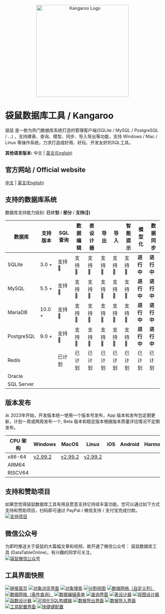 <p align="center">
    <a href="https://www.datatable.online/?from=github" target="_blank">
        <img src="images/kangaroo.svg" width="300" alt="Kangaroo Logo">
    </a>
</p>

# 袋鼠数据库工具 / Kangaroo
袋鼠 是一款为热门数据库系统打造的管理客户端(SQLite / MySQL / PostgreSQL / ...) ，支持建表、查询、模型、同步、导入导出等功能，支持 Windows / Mac / Linux 等操作系统，力求打造成好用、好玩、开发友好的SQL工具。

__其他语言版本:__ 中文 | [英文(English)](./README.md)

## 官方网站 / Official website
[中文](https://www.datatable.online/zh/?from=github) | [英文(English)](https://www.datatable.online/?from=github)


## 支持的数据库系统
数据库支持能力级别: __已计划__ / __部分__ / __支持(:100:)__

| 数据库       | 支持版本 | SQL 查询     | 数据编辑   | 表设计器  | 导出    | 导入    | 智能提示      | 模型化 | 数据同步 |
|-------------|---------|--------------|------------|----------|---------|--------|---------------|-------|---------|
| SQLite      | 3.0 +   | 支持:100: | 支持:100: | 支持:100: | 支持:100: | 支持:100: | 支持:100: | **进行中**  | **进行中** |
| MySQL       | 5.5 +   | 支持:100: | 支持:100: | 支持:100: | 支持:100: | 支持:100: | 支持:100: | **进行中**  | **进行中** |
| MariaDB     | 10.0 +  | 支持:100: | 支持:100: | 支持:100: | 支持:100: | 支持:100: | 支持:100: | **进行中**  | **进行中** |
| PostgreSQL  | 9.0 +   | 支持:100: | 支持:100: | 支持:100: | 支持:100: | 支持:100: | 支持:100: | **进行中**  | **进行中** |
| Redis       |         | 已计划   | 已计划   | 已计划   | 已计划   | 已计划   | 已计划   | 已计划  | 已计划 |
| Oracle      |         |           |           |           |           |           |           |          |         |
| SQL Server  |         |           |           |           |           |           |           |          |         |

## 版本发布
从 2023年开始，开发版本统一使用一个版本号发布，App 版本和发布包定期更新，计划一周或两周发布一个, Beta 版本和稳定版本根据版本质量评估情况不定期发布。

| CPU 架构  | Windows         | MacOS           | Linux           | iOS             | Android         | Harmony         |
|----------|-----------------|-----------------|-----------------|-----------------|-----------------|-----------------|
| x86-64 | [v2.99.2](https://www.datatable.online/zh/download/v2.99.2.230428?from=github&os=windows) | [v2.99.2](https://www.datatable.online/zh/download/v2.99.2.230428?from=github&os=macos) | [v2.99.2](https://www.datatable.online/zh/download/v2.99.2.230428?from=github&os=linux) |
| ARM64 | | | | | | |
| RISCV64 | | | | | | |


## 支持和赞助项目
如果您觉得袋鼠数据库工具有用且愿意支持它持续丰富功能，您可以通过如下方式支持和赞助项目，扫码即可通过 PayPal / 微信支持 / 支付宝完成付款。<br/>
[![支持项目](./images/pay_wide.png)](https://www.datatable.online/?from=github "支持项目")

## 微信公众号
为即时推送关于袋鼠的大篇幅文章和视频，故开通了微信公众号： 袋鼠数据库工具 (DataTableOnline)，有兴趣的同学可关注。 <br/>
[![袋鼠微信公众号](./images/kangaroo_mp.png)](https://www.datatable.online/?from=github "袋鼠微信公众号")

## 工具界面快照
[![链接首页](./images/kangaroo-start.png)](https://www.datatable.online/?from=github "链接首页")
[![对象浏览界面](./images/kangaroo-explorer.png)](https://www.datatable.online/?from=github "对象浏览界面")
[![对象搜索](./images/kangaroo-search.png)](https://www.datatable.online/?from=github "对象搜索")
[![分割视图](./images/kangaroo-workspace.png)](https://www.datatable.online/?from=github "分割视图")
[![数据网格（自定义列）](./images/kangaroo-grid.png)](https://www.datatable.online/?from=github "数据网格（自定义列）")
[![数据网格（条件查询）](./images/kangaroo-grid2.png)](https://www.datatable.online/?from=github "数据网格（条件查询）")
[![数据编辑表单](./images/kangaroo-form.png)](https://www.datatable.online/?from=github "数据编辑表单")
[![查询界面](./images/kangaroo-query.png)](https://www.datatable.online/?from=github "查询界面")
[![表设计器](./images/kangaroo-designer.png)](https://www.datatable.online/?from=github "表设计器")
[![视图设计器](./images/kangaroo-view.png)](https://www.datatable.online/?from=github "视图设计器")
[![函数设计器](./images/kangaroo-function.png)](https://www.datatable.online/?from=github "函数设计器")
[![可视化SQL构建器](./images/kangaroo-sql-builder.png)](https://www.datatable.online/?from=github "可视化SQL构建器")
[![数据导出界面](./images/kangaroo-export.png)](https://www.datatable.online/?from=github "数据导出界面")
[![数据导入界面](./images/kangaroo-import.png)](https://www.datatable.online/?from=github "数据导入界面")
[![工具配置界面](./images/kangaroo-setting.png)](https://www.datatable.online/?from=github "工具配置界面")
[![快捷键配置](./images/kangaroo-shortcut.png)](https://www.datatable.online/?from=github "快捷键配置")
